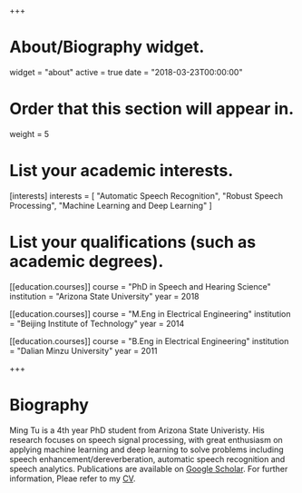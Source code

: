 +++
# About/Biography widget.
widget = "about"
active = true
date = "2018-03-23T00:00:00"

# Order that this section will appear in.
weight = 5

# List your academic interests.
[interests]
  interests = [
    "Automatic Speech Recognition",
    "Robust Speech Processing",
    "Machine Learning and Deep Learning"
  ]

# List your qualifications (such as academic degrees).
[[education.courses]]
  course = "PhD in Speech and Hearing Science"
  institution = "Arizona State University"
  year = 2018

[[education.courses]]
  course = "M.Eng in Electrical Engineering"
  institution = "Beijing Institute of Technology"
  year = 2014

[[education.courses]]
  course = "B.Eng in Electrical Engineering"
  institution = "Dalian Minzu University"
  year = 2011
 
+++

# Biography

Ming Tu is a 4th year PhD student from Arizona State Univeristy. His research focuses on speech signal processing, with great enthusiasm on applying machine learning and deep learning to solve problems including speech enhancement/dereverberation, automatic speech recognition and speech analytics. Publications are available on [Google Scholar](https://scholar.google.com/citations?user=5BusdUwAAAAJ&hl=en). For further information, Pleae refer to my [CV](https://github.com/tbright17/academic_page/tree/master/static/CV/MingTu_CV.pdf).
